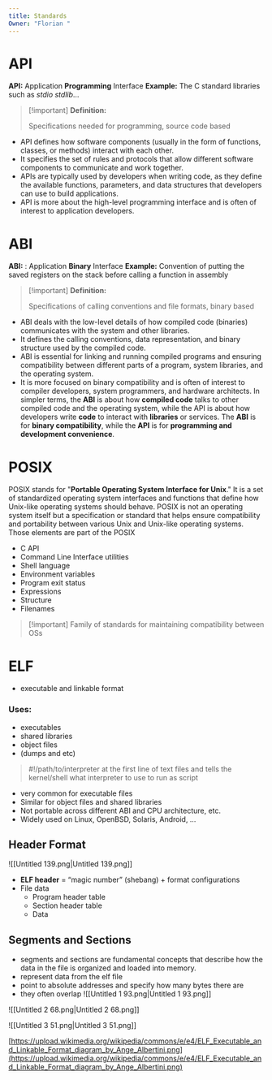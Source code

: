 ```yaml
---
title: Standards
Owner: "Florian "
---
```

# API
**API:** Application **Programming** Interface
**Example:** The C standard libraries such as _stdio stdlib_…

> [!important] **Definition:**
> 
> Specifications needed for programming, source code based
- API defines how software components (usually in the form of functions, classes, or methods) interact with each other.
- It specifies the set of rules and protocols that allow different software components to communicate and work together.
- APIs are typically used by developers when writing code, as they define the available functions, parameters, and data structures that developers can use to build applications.
- API is more about the high-level programming interface and is often of interest to application developers.
# ABI
**ABI:** : Application **Binary** Interface
**Example:** Convention of putting the saved registers on the stack before calling a function in assembly

> [!important] **Definition:**
> 
> Specifications of calling conventions and file formats, binary based
- ABI deals with the low-level details of how compiled code (binaries) communicates with the system and other libraries.
- It defines the calling conventions, data representation, and binary structure used by the compiled code.
- ABI is essential for linking and running compiled programs and ensuring compatibility between different parts of a program, system libraries, and the operating system.
- It is more focused on binary compatibility and is often of interest to compiler developers, system programmers, and hardware architects.
In simpler terms, the **ABI** is about how **compiled code** talks to other compiled code and the operating system, while the API is about how developers write **code** to interact with **libraries** or services. The **ABI** is for **binary compatibility**, while the **API** is for **programming and development convenience**.
# POSIX
POSIX stands for "**Portable Operating System Interface for Unix**." It is a set of standardized operating system interfaces and functions that define how Unix-like operating systems should behave. POSIX is not an operating system itself but a specification or standard that helps ensure compatibility and portability between various Unix and Unix-like operating systems.
Those elements are part of the POSIX
- C API
- Command Line Interface utilities
- Shell language
- Environment variables
- Program exit status
- Expressions
- Structure
- Filenames

> [!important] Family of standards for maintaining compatibility between OSs
# ELF
- executable and linkable format
### Uses:
- executables
- shared libraries
- object files
- (dumps and etc)

> #!/path/to/interpreter at the first line of text files and tells the kernel/shell what interpreter to use to run as script
- very common for executable files
- Similar for object files and shared libraries
- Not portable across different ABI and CPU architecture, etc.
- Widely used on Linux, OpenBSD, Solaris, Android, …
  
## Header Format
![[Untitled 139.png|Untitled 139.png]]

  
- **ELF header** = “magic number” (shebang) + format configurations
- File data
    - Program header table
    - Section header table
    - Data
## Segments and Sections
- segments and sections are fundamental concepts that describe how the data in the file is organized and loaded into memory.
- represent data from the elf file
- point to absolute addresses and specify how many bytes there are
- they often overlap
![[Untitled 1 93.png|Untitled 1 93.png]]

  
  
  
![[Untitled 2 68.png|Untitled 2 68.png]]

![[Untitled 3 51.png|Untitled 3 51.png]]

[https://upload.wikimedia.org/wikipedia/commons/e/e4/ELF_Executable_and_Linkable_Format_diagram_by_Ange_Albertini.png](https://upload.wikimedia.org/wikipedia/commons/e/e4/ELF_Executable_and_Linkable_Format_diagram_by_Ange_Albertini.png)